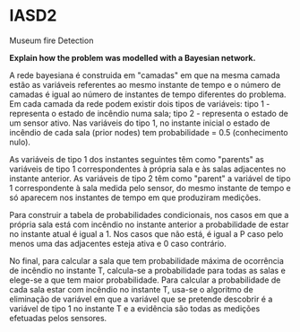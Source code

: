 # IASD2
Museum fire Detection

**Explain how the problem was modelled with a Bayesian network.**

A rede bayesiana é construida em "camadas" em que na mesma camada estão as variáveis referentes ao mesmo instante de tempo e o número de camadas é igual ao número de instantes de tempo diferentes do problema. Em cada camada da rede podem existir dois tipos de variáveis: tipo 1 - representa o estado de incêndio numa sala; tipo 2 - representa o estado de um sensor ativo. Nas variáveis do tipo 1, no instante inicial o estado de incêndio de cada sala (prior nodes) tem probabilidade = 0.5 (conhecimento nulo). 

As variáveis de tipo 1 dos instantes seguintes têm como "parents" as variáveis de tipo 1 correspondentes à própria sala e às salas adjacentes no instante anterior. As variáveis de tipo 2 têm como "parent" a variável de tipo 1 correspondente à sala medida pelo sensor, do mesmo instante de tempo e só aparecem nos instantes de tempo em que produziram medições. 

Para construir a tabela de probabilidades condicionais, nos casos em que a própria sala está com incêndio no instante anterior a probabilidade de estar no instante atual é igual a 1. Nos casos que não está, é igual a P caso pelo menos uma das adjacentes esteja ativa e 0 caso contrário.

No final, para calcular a sala que tem probabilidade máxima de ocorrência de incêndio no instante T, calcula-se a probabilidade para todas as salas e elege-se a que tem maior probabilidade. Para calcular a probabilidade de cada sala estar com incêndio no instante T, usa-se o algoritmo de eliminação de variável em que a variável que se pretende descobrir é a variável de tipo 1 no instante T e a evidência são todas as medições efetuadas pelos sensores.  
